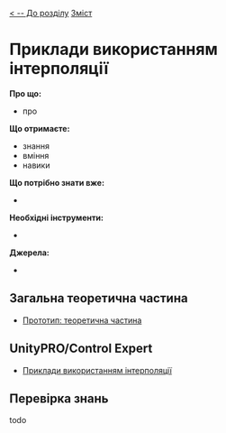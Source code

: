 [< -- До розділу](../README.md)         [Зміст](../../contents.md)

# Приклади використанням інтерполяції

**Про що:**

- про 

**Що отримаєте:**

- знання 
- вміння 
- навики 

**Що потрібно знати вже:**

- 

**Необхідні інструменти:**

- 

**Джерела:** 

- 

## Загальна теоретична частина

- [Прототип: теоретична частина](teor.md)

## UnityPRO/Control Expert

- [Приклади використанням інтерполяції](exmplun.md)



## Перевірка знань

todo